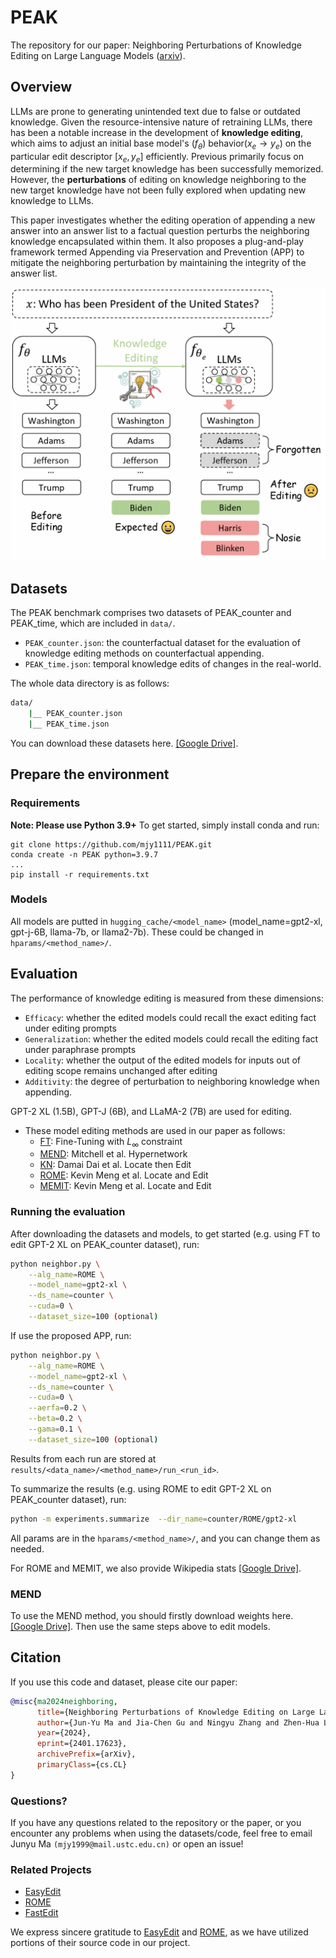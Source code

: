 # PEAK
The repository for our paper: Neighboring Perturbations of Knowledge Editing on Large Language Models ([arxiv](https://arxiv.org/abs/2401.17623)).


## Overview
LLMs are prone to generating unintended text due to false or outdated knowledge. Given the resource-intensive nature of retraining LLMs, there has been a notable
increase in the development of **knowledge editing**, which aims to adjust an initial base model's $(f_\theta)$ behavior($x_e \rightarrow y_e$) on the particular edit descriptor $[x_e, y_e]$ efficiently.
Previous primarily focus on determining if the new target knowledge has been successfully memorized. However, the **perturbations** of editing on knowledge neighboring to the new target knowledge have not been fully explored when updating new knowledge to LLMs.

This paper investigates whether the editing operation of appending a new answer into an answer list to a factual question perturbs the neighboring knowledge encapsulated within them.
It also proposes  a plug-and-play framework termed Appending via Preservation and Prevention (APP) to mitigate the neighboring perturbation by maintaining the integrity of the answer list.

<img src="https://github.com/mjy1111/PEAK/blob/main/definition.png" width="600">

## Datasets
The PEAK benchmark comprises two datasets of PEAK_counter and PEAK_time, which are included in `data/`.

* `PEAK_counter.json`: the counterfactual dataset for the evaluation of knowledge editing methods on counterfactual appending.
* `PEAK_time.json`: temporal knowledge edits of changes in the real-world. 

The whole data directory is as follows:
```bash
data/
    |__ PEAK_counter.json
    |__ PEAK_time.json
```
You can download these datasets here. [[Google Drive]](https://drive.google.com/file/d/1HUH4bggk4h01gRxz6arsIbL-mUMj6Ibz/view?usp=sharing).


## Prepare the environment

### Requirements

**Note: Please use Python 3.9+**
To get started, simply install conda and run:

```shell
git clone https://github.com/mjy1111/PEAK.git
conda create -n PEAK python=3.9.7
...
pip install -r requirements.txt
```

### Models
All models are putted in `hugging_cache/<model_name>` (model_name=gpt2-xl, gpt-j-6B, llama-7b, or llama2-7b).
These could be changed in `hparams/<method_name>/`.


## Evaluation
The performance of knowledge editing is measured from these dimensions:

- `Efficacy`: whether the edited models could recall the exact editing fact under editing prompts
- `Generalization`: whether the edited models could recall the editing fact under paraphrase prompts
- `Locality`: whether the output of the edited models for inputs out of editing scope remains unchanged after editing
- `Additivity`: the degree of perturbation to neighboring knowledge when appending.

GPT-2 XL (1.5B), GPT-J (6B), and LLaMA-2 (7B) are used for editing.

- These model editing methods are used in our paper as follows:
  - [FT](https://github.com/kmeng01/rome): Fine-Tuning with $L_\infty$ constraint
  - [MEND](https://github.com/eric-mitchell/mend): Mitchell et al. Hypernetwork
  - [KN](https://github.com/Hunter-DDM/knowledge-neurons): Damai Dai et al. Locate then Edit
  - [ROME](https://github.com/kmeng01/rome): Kevin Meng et al. Locate and Edit
  - [MEMIT](https://github.com/kmeng01/memit): Kevin Meng et al. Locate and Edit


### Running the evaluation
After downloading the datasets and models, to get started (e.g. using FT to edit GPT-2 XL on PEAK_counter dataset), run:
```bash
python neighbor.py \
    --alg_name=ROME \
    --model_name=gpt2-xl \
    --ds_name=counter \
    --cuda=0 \
    --dataset_size=100 (optional)
```

If use the proposed APP, run:

```bash
python neighbor.py \
    --alg_name=ROME \
    --model_name=gpt2-xl \
    --ds_name=counter \
    --cuda=0 \
    --aerfa=0.2 \
    --beta=0.2 \
    --gama=0.1 \
    --dataset_size=100 (optional)
```
Results from each run are stored at `results/<data_name>/<method_name>/run_<run_id>`.

To summarize the results (e.g. using ROME to edit GPT-2 XL on PEAK_counter dataset), run:

```bash
python -m experiments.summarize  --dir_name=counter/ROME/gpt2-xl
```

All params are in the `hparams/<method_name>/`, and you can change them as needed.

For ROME and MEMIT, we also provide Wikipedia stats [[Google Drive]](https://drive.google.com/file/d/1DrHW5rQ3_0rNHSsH2vFBtv7ePGNHiVj7/view?usp=drive_link).

### MEND
To use the MEND method, you should firstly download weights here. [[Google Drive]](https://drive.google.com/file/d/1o9uJUEXExda5M-kyvvyFZ3yAC9tmW9gx/view?usp=drive_link).
Then use the same steps above to edit models.

## Citation
If you use this code and dataset, please cite our paper:
```bibtex
@misc{ma2024neighboring,
      title={Neighboring Perturbations of Knowledge Editing on Large Language Models}, 
      author={Jun-Yu Ma and Jia-Chen Gu and Ningyu Zhang and Zhen-Hua Ling},
      year={2024},
      eprint={2401.17623},
      archivePrefix={arXiv},
      primaryClass={cs.CL}
}
```
### Questions?
If you have any questions related to the repository or the paper, or you encounter any problems when using the datasets/code, feel free to email Junyu Ma `(mjy1999@mail.ustc.edu.cn)` or open an issue!


### Related Projects
- [EasyEdit](https://github.com/zjunlp/EasyEdit)
- [ROME](https://github.com/kmeng01/rome)
- [FastEdit](https://github.com/hiyouga/FastEdit)

We express sincere gratitude to [EasyEdit](https://github.com/zjunlp/EasyEdit) and [ROME](https://github.com/kmeng01/rome), as we have utilized portions of their source code in our project.




